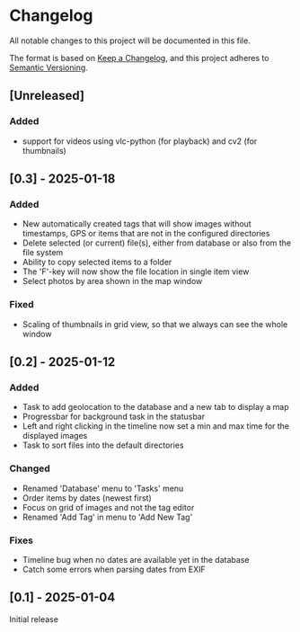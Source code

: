 # Changelog
All notable changes to this project will be documented in this file.

The format is based on [Keep a Changelog](https://keepachangelog.com/en/1.0.0/),
and this project adheres to [Semantic Versioning](https://semver.org/spec/v2.0.0.html).


## [Unreleased]

### Added
- support for videos using vlc-python (for playback) and cv2 (for thumbnails)

## [0.3] - 2025-01-18

### Added
- New automatically created tags that will show images without
  timestamps, GPS or items that are not in the configured directories
- Delete selected (or current) file(s), either from database or also
  from the file system
- Ability to copy selected items to a folder
- The 'F'-key will now show the file location in single item view
- Select photos by area shown in the map window

### Fixed
- Scaling of thumbnails in grid view, so that we always can see the
  whole window

## [0.2] - 2025-01-12

### Added

- Task to add geolocation to the database and a new tab to display a map
- Progressbar for background task in the statusbar
- Left and right clicking in the timeline now set a min and max time
  for the displayed images
- Task to sort files into the default directories

### Changed

- Renamed 'Database' menu to 'Tasks' menu
- Order items by dates (newest first)
- Focus on grid of images and not the tag editor
- Renamed 'Add Tag' in menu to 'Add New Tag'

### Fixes

- Timeline bug when no dates are available yet in the database
- Catch some errors when parsing dates from EXIF

## [0.1] - 2025-01-04

Initial release
